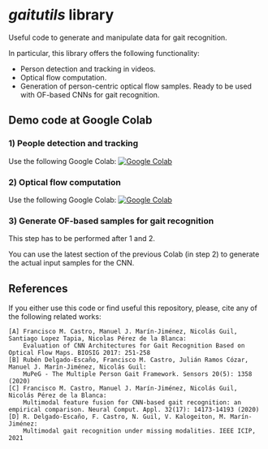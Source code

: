 # _gaitutils_ library
Useful code to generate and manipulate data for gait recognition.

In particular, this library offers the following functionality:
* Person detection and tracking in videos.
* Optical flow computation.
* Generation of person-centric optical flow samples. 
Ready to be used with OF-based CNNs for gait recognition.
  

## Demo code at Google Colab

### 1) People detection and tracking

Use the following Google Colab: [![Google Colab](https://colab.research.google.com/assets/colab-badge.svg)](https://colab.research.google.com/drive/1OY-NwJLpgNxRndfgLD0FyML4BYM14niB?usp=sharing)

### 2) Optical flow computation
Use the following Google Colab: [![Google Colab](https://colab.research.google.com/assets/colab-badge.svg)](https://colab.research.google.com/drive/1CPih_tDh4JrkbFBU6kdlg7qVo-SxhF9j?usp=sharing)

### 3) Generate OF-based samples for gait recognition
This step has to be performed after 1 and 2.

You can use the latest section of the previous Colab (in step 2) to generate the actual input samples for the CNN. 


## References  

If you either use this code or find useful this repository, please, cite any of the following related works:
```
[A] Francisco M. Castro, Manuel J. Marín-Jiménez, Nicolás Guil, Santiago Lopez Tapia, Nicolas Pérez de la Blanca:
    Evaluation of CNN Architectures for Gait Recognition Based on Optical Flow Maps. BIOSIG 2017: 251-258
[B] Rubén Delgado-Escaño, Francisco M. Castro, Julián Ramos Cózar, Manuel J. Marín-Jiménez, Nicolás Guil:
    MuPeG - The Multiple Person Gait Framework. Sensors 20(5): 1358 (2020)
[C] Francisco M. Castro, Manuel J. Marín-Jiménez, Nicolás Guil, Nicolás Pérez de la Blanca:
    Multimodal feature fusion for CNN-based gait recognition: an empirical comparison. Neural Comput. Appl. 32(17): 14173-14193 (2020)
[D] R. Delgado-Escaño, F. Castro, N. Guil, V. Kalogeiton, M. Marín-Jiménez:  
    Multimodal gait recognition under missing modalities. IEEE ICIP, 2021    
```

